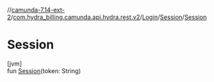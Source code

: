 //[camunda-7.14-ext-2](../../../../index.md)/[com.hydra_billing.camunda.api.hydra.rest.v2](../../index.md)/[Login](../index.md)/[Session](index.md)/[Session](-session.md)

# Session

[jvm]\
fun [Session](-session.md)(token: String)
